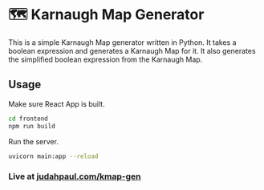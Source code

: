# 🗺️ Karnaugh Map Generator

This is a simple Karnaugh Map generator written in Python. It takes a boolean expression and generates a Karnaugh Map for it. It also generates the simplified boolean expression from the Karnaugh Map.

## Usage
Make sure React App is built.
```bash
cd frontend
npm run build
```

Run the server.
```bash
uvicorn main:app --reload
```

### Live at [judahpaul.com/kmap-gen](https://judahpaul.com/kmap-gen)

